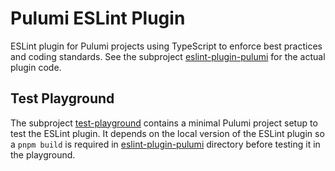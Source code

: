 # Pulumi ESLint Plugin

ESLint plugin for Pulumi projects using TypeScript to enforce best practices and coding standards.
See the subproject [eslint-plugin-pulumi](./eslint-plugin-pulumi/README.md) for the actual plugin code.

## Test Playground

The subproject [test-playground](./test-playground/) contains a minimal Pulumi project setup to test the ESLint plugin.
It depends on the local version of the ESLint plugin so a `pnpm build` is required in [eslint-plugin-pulumi](./eslint-plugin-pulumi/) directory before testing it in the playground.
